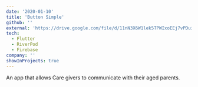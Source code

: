 ```yaml
---
date: '2020-01-10'
title: 'Button Simple'
github: ''
external: 'https://drive.google.com/file/d/11nN3X6W1lek5TPWIxoEEj7vPDuiDJR79/view?usp=share_link'
tech:
  - Flutter
  - RiverPod
  - Firebase
company: ''
showInProjects: true
---
```


An app that allows Care givers to communicate with their aged parents.
